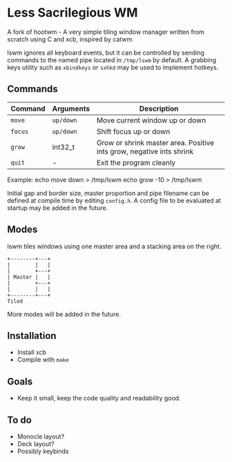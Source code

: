 Less Sacrilegious WM
=====
A fork of hootwm - A very simple tiling window manager written from scratch using C and xcb, inspired by catwm.

lswm ignores all keyboard events, but it can be controlled by sending commands to the named pipe located in `/tmp/lswm` by default.
A grabbing keys utility such as `xbindkeys` or `sxhkd` may be used to implement hotkeys.

## Commands
| Command | Arguments | Description |
| ------- | --------- | ----------- |
| `move`  | `up/down` | Move current window up or down |
| `focus` | `up/down` | Shift focus up or down |
| `grow`  | int32_t   | Grow or shrink master area. Positive ints grow, negative ints shrink |
| `quit`  | -         | Exit the program cleanly |

Example:
    echo move down > /tmp/lswm
    echo grow -10 > /tmp/lswm

Initial gap and border size, master proportion and pipe filename can be defined at compile time by editing `config.h`.
A config file to be evaluated at startup may be added in the future.

## Modes
lswm tiles windows using one master area and a stacking area on the right.

    +--------+---+
    |        |   |
    |        +---+
    | Master |   |
    |        +---+
    |        |   |
    +--------+---+
    Tiled

More modes will be added in the future.

## Installation
 * Install xcb
 * Compile with `make`

## Goals
 * Keep it small, keep the code quality and readability good.
## To do
 * Monocle layout?
 * Deck layout?
 * Possibly keybinds
